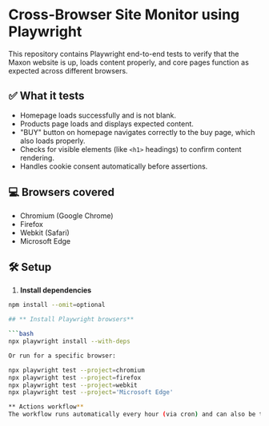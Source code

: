 # Cross-Browser Site Monitor using Playwright

This repository contains Playwright end-to-end tests to verify that the Maxon website is up, loads content properly, and core pages function as expected across different browsers.

## ✅ What it tests

- Homepage loads successfully and is not blank.
- Products page loads and displays expected content.
- "BUY" button on homepage navigates correctly to the buy page, which also loads properly.
- Checks for visible elements (like `<h1>` headings) to confirm content rendering.
- Handles cookie consent automatically before assertions.

## 💻 Browsers covered

- Chromium (Google Chrome)
- Firefox
- Webkit (Safari)
- Microsoft Edge

## 🛠️ Setup

1. **Install dependencies**

```bash
npm install --omit=optional

## ** Install Playwright browsers**

```bash
npx playwright install --with-deps

Or run for a specific browser:

npx playwright test --project=chromium
npx playwright test --project=firefox
npx playwright test --project=webkit
npx playwright test --project='Microsoft Edge'

** Actions workflow**
The workflow runs automatically every hour (via cron) and can also be triggered manually.
